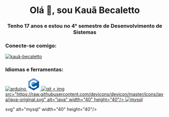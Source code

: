 <h1 align="center">Olá 👋, sou Kauã Becaletto</h1>
<h3 align="center">Tenho 17 anos e estou no 4° semestre de Desenvolvimento de Sistemas</h3>

<h3 align=" left">Conecte-se comigo:</h3>
<p align="left">
<a href="https://linkedin.com/in/kauã-becaletto" target="blank"><img align="center " src="https://raw.githubusercontent.com/rahuldkjain/github-profile-readme-generator/master/src/images/icons/Social/linked-in-alt.svg" alt="kauã-becaletto" altura ="30" width="40" /></a>
</p>

<h3 align="left">Idiomas e ferramentas:</h3>
<p align="left"> <a href="https://www.arduino.cc/" target="_blank" rel="noreferrer"> <img src="https://cdn.worldvectorlogo.com/ logos/arduino-1.svg" alt="arduino" width="40" height="40"/> </a> <a href="https://www.cprogramming.com/" target="_blank" rel="noreferrer"> <img src="https://raw.githubusercontent.com/devicons/devicon/master/icons/c/c-original.svg" alt="c" width="40" height=" 40"/> </a> <a href="https://git-scm.com/" target="_blank" rel="noreferrer"> <img src="https://www.vectorlogo.zone/ logotipos/git-scm/git-scm-icon.svg" alt="git" width="40" height="40"/> </a> <a href="https://www.java.com" target="_blank" rel="noreferrer"> < img src="https://raw.githubusercontent.com/devicons/devicon/master/icons/java/java-original.svg" alt="java" width="40" height="40"/> </a > <a href="https://www.mysql.com/" target="_blank" rel="noreferrer"> <img src="https://raw.githubusercontent.com/devicons/devicon/master/icons /mysql/mysql-original-wordmark.svg" alt="mysql" width="40" height="40"/> </a> </p>svg" alt="mysql" width="40" height="40"/> </a> </p>

